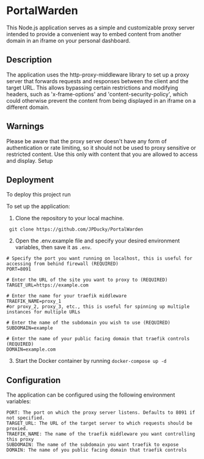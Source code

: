 # PortalWarden

This Node.js application serves as a simple and customizable proxy server intended to provide a convenient way to embed content from another domain in an iframe on your personal dashboard.

## Description

The application uses the http-proxy-middleware library to set up a proxy server that forwards requests and responses between the client and the target URL. This allows bypassing certain restrictions and modifying headers, such as 'x-frame-options' and 'content-security-policy', which could otherwise prevent the content from being displayed in an iframe on a different domain.

## Warnings

Please be aware that the proxy server doesn't have any form of authentication or rate limiting, so it should not be used to proxy sensitive or restricted content. Use this only with content that you are allowed to access and display.
Setup


## Deployment

To deploy this project run

To set up the application:

1. Clone the repository to your local machine.

``` git clone https://github.com/JPDucky/PortalWarden``` 

2. Open the .env.example file and specify your desired environment variables, then save it as `.env`.

```
# Specify the port you want running on localhost, this is useful for accessing from behind firewall (REQUIRED)
PORT=8091 

# Enter the URL of the site you want to proxy to (REQUIRED)
TARGET_URL=https://example.com 

# Enter the name for your traefik middleware
TRAEFIK_NAME=proxy_1 
#or proxy_2, proxy_3, etc., this is useful for spinning up multiple instances for multiple URLs

# Enter the name of the subdomain you wish to use (REQUIRED)
SUBDOMAIN=example

# Enter the name of your public facing domain that traefik controls (REQUIRED)
DOMAIN=example.com 
```

3. Start the Docker container by running   `docker-compose up -d`

## Configuration

The application can be configured using the following environment variables:

    PORT: The port on which the proxy server listens. Defaults to 8091 if not specified.
    TARGET_URL: The URL of the target server to which requests should be proxied.
    TRAEFIK_NAME: The name of the traefik middleware you want controlling this proxy
    SUBDOMAIN: The name of the subdomain you want traefik to expose
    DOMAIN: The name of you public facing domain that traefik controls

